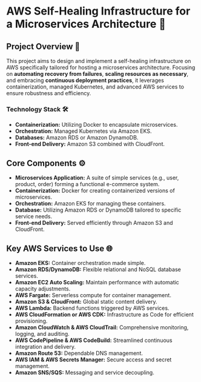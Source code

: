 # AWS Self-Healing Infrastructure for a Microservices Architecture 🚀

## Project Overview 📜
This project aims to design and implement a self-healing infrastructure on AWS specifically tailored for hosting a microservices architecture. Focusing on **automating recovery from failures**, **scaling resources as necessary**, and embracing **continuous deployment practices**, it leverages containerization, managed Kubernetes, and advanced AWS services to ensure robustness and efficiency.

### Technology Stack 🛠️
- **Containerization:** Utilizing Docker to encapsulate microservices.
- **Orchestration:** Managed Kubernetes via Amazon EKS.
- **Databases:** Amazon RDS or Amazon DynamoDB.
- **Front-end Delivery:** Amazon S3 combined with CloudFront.

## Core Components ⚙️
- **Microservices Application:** A suite of simple services (e.g., user, product, order) forming a functional e-commerce system.
- **Containerization:** Docker for creating containerized versions of microservices.
- **Orchestration:** Amazon EKS for managing these containers.
- **Database:** Utilizing Amazon RDS or DynamoDB tailored to specific service needs.
- **Front-end Delivery:** Served efficiently through Amazon S3 and CloudFront.

## Key AWS Services to Use 🌐
- **Amazon EKS:** Container orchestration made simple.
- **Amazon RDS/DynamoDB:** Flexible relational and NoSQL database services.
- **Amazon EC2 Auto Scaling:** Maintain performance with automatic capacity adjustments.
- **AWS Fargate:** Serverless compute for container management.
- **Amazon S3 & CloudFront:** Global static content delivery.
- **AWS Lambda:** Backend functions triggered by AWS services.
- **AWS CloudFormation or AWS CDK:** Infrastructure as Code for efficient provisioning.
- **Amazon CloudWatch & AWS CloudTrail:** Comprehensive monitoring, logging, and auditing.
- **AWS CodePipeline & AWS CodeBuild:** Streamlined continuous integration and delivery.
- **Amazon Route 53:** Dependable DNS management.
- **AWS IAM & AWS Secrets Manager:** Secure access and secret management.
- **Amazon SNS/SQS:** Messaging and service decoupling.
